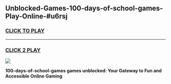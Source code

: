 
## Unblocked-Games-100-days-of-school-games-Play-Online-#u6rsj
<h3>
<a href="https://premium.freeplayer.one?title=100-days-of-school-games&ref=27F">CLICK TO PLAY</a></h3>
<hr>

<h3>
<a href="https://premium.freeplayer.one?title=100-days-of-school-games&ref=27F">CLICK 2 PLAY</a>
  
</h3>

<a href="https://premium.freeplayer.one?title=100-days-of-school-games&ref=27F"><img src="https://clearcache.store/games.png"></a>


**100-days-of-school-games games unblocked: Your Gateway to Fun and Accessible Online Gaming**
